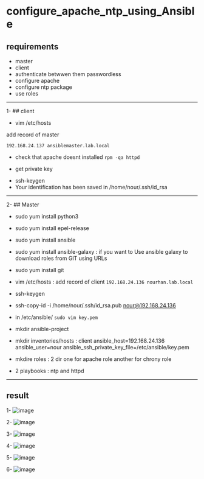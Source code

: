 # configure_apache_ntp_using_Ansible


## requirements

* master 
* client 
* authenticate betwwen them passwordless 
* configure apache 
* configure ntp package 
* use roles 
------------------------------------------------------------------------------------------------------------------------------------------------------------
1- ## client 
* vim /etc/hosts

 add record of master 
 
 
 


`192.168.24.137 ansiblemaster.lab.local`


* check that apache doesnt installed `rpm -qa httpd`


* get private key 
 - ssh-keygen
- Your identification has been saved in /home/nour/.ssh/id_rsa

--------------------------------------------------------------------------------------------------------------------------------------------------------------------
2- ## Master 
* sudo yum install python3
* sudo yum install epel-release
* sudo yum install ansible
* sudo yum install ansible-galaxy : if you want to Use ansible galaxy to download roles from GIT using URLs
* sudo yum install git
* vim /etc/hosts : add record of client `192.168.24.136 nourhan.lab.local`
* ssh-keygen
* ssh-copy-id -i /home/nour/.ssh/id_rsa.pub nour@192.168.24.136
* in  /etc/ansible/  `sudo vim key.pem`
* mkdir ansible-project 
* mkdir inventories/hosts : client  ansible_host=192.168.24.136  ansible_user=nour  ansible_ssh_private_key_file=/etc/ansible/key.pem
 
* mkdire roles : 2 dir one for apache role another for chrony role  
* 2 playbooks : ntp and httpd 
----------------------------------------------------------------------------------------------------------------------------
## result 



1- ![image](https://user-images.githubusercontent.com/125203973/224029220-be8b1f8a-dbb1-4540-bfea-a1d712f143d3.png)


2- ![image](https://user-images.githubusercontent.com/125203973/224029855-607114b3-9c54-4be6-8c6a-a07160d2c955.png)

3- ![image](https://user-images.githubusercontent.com/125203973/224029698-d958e0e6-da05-4ca3-91f4-b66910b10219.png)
 




4- ![image](https://user-images.githubusercontent.com/125203973/224029336-c9194672-ba6b-4771-9746-7c1f2dbe289c.png)

5-  ![image](https://user-images.githubusercontent.com/125203973/224029483-9ae61ed2-a27b-49d0-a52f-450d82cbfca6.png)

6- ![image](https://user-images.githubusercontent.com/125203973/224032105-fbf90dc6-5be6-47d4-b75d-08099f06b704.png)


 
 










